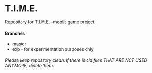 # T.I.M.E.
Repository for T.I.M.E. -mobile game project

#### Branches
* master
* exp - for experimentation purposes only



###### *Please keep repository clean. If there is old files THAT ARE NOT USED ANYMORE, delete them.*
